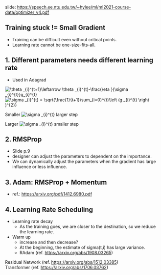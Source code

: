 slide: https://speech.ee.ntu.edu.tw/~hylee/ml/ml2021-course-data/optimizer_v4.pdf

## Training stuck != Small Gradient

  * Training can be difficult even without critical points.  
  * Learning rate cannot be one-size-fits-all.  

## 1. Different parameters needs different learning rate  

  * Used in Adagrad  

<img src="https://latex.codecogs.com/svg.image?\theta&space;_{i}^{t&plus;1}\leftarrow&space;\theta&space;_{i}^{t}-\frac{\eta&space;}{\sigma&space;_{i}^{t}}g_{i}^{t}" title="\theta _{i}^{t+1}\leftarrow \theta _{i}^{t}-\frac{\eta }{\sigma _{i}^{t}}g_{i}^{t}" />  

<img src="https://latex.codecogs.com/svg.image?\sigma&space;_{i}^{t}&space;=&space;\sqrt{\frac{1}{t&plus;1}\sum_{i=0}^{t}\left&space;(g&space;_{i}^{t}&space;\right&space;)^{2}}" title="\sigma _{i}^{t} = \sqrt{\frac{1}{t+1}\sum_{i=0}^{t}\left (g _{i}^{t} \right )^{2}}" />  

 
 Smaller <img src="https://latex.codecogs.com/svg.image?\sigma&space;_{i}^{t}&space;" title="\sigma _{i}^{t} " /> larger step  
 
 Larger <img src="https://latex.codecogs.com/svg.image?\sigma&space;_{i}^{t}&space;" title="\sigma _{i}^{t} " /> smaller step  

## 2. RMSProp  

  * Slide p.9  
  * designer can adjust the parameters to dependent on the importance.  
  * We can dynamically adjust the parameters when the gradient has large influence or less influence.  

## 3. Adam: RMSProp + Momentum

  * ref.: https://arxiv.org/pdf/1412.6980.pdf  

## 4. Learning Rate Scheduling  

  * Learning rate decay  
    * As the training goes, we are closer to the destination, so we reduce the learning rate.  
  * Warm up  
    * increase and then decrease?  
    * At the beginning, the estimate of sigma(t,i) has large variance.  
    * RAdam (ref. https://arxiv.org/abs/1908.03265)
  
  Residual Network (ref. https://arxiv.org/abs/1512.03385)  
  Transformer (ref. https://arxiv.org/abs/1706.03762)  
